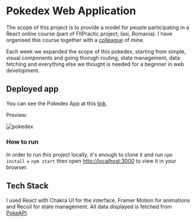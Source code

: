 # Pokedex Web Application

The scope of this project is to provide a model for people participating in a React online course (part of FIIPractic project, Iasi, Romania). I have organised this course together with a [colleague](https://github.com/stefanT9) of mine. 

Each week we expanded the scope of this pokedex, starting from simple, visual components and going thorugh routing, state management, data fetching and everything else we thought is needed for a beginner in web development. 

## Deployed app

You can see the Pokedex App at this [link](https://dazzling-panini-599909.netlify.app/).

Preview:

![pokedex](https://user-images.githubusercontent.com/22635895/166138682-92af8ffd-2a7d-4b9b-b8ef-4d9ea0fa3cf1.gif)

### How to run

In order to run this project locally, it's enough to clone it and run `npm install` + `npm start` then open [http://localhost:3000](http://localhost:3000) to view it in your browser.

## Tech Stack

I used React with Chakra UI for the interface, Framer Motion for animations and Recoil for state management. All data displayed is fetched from [PokeAPI](pokeapi.co/).
